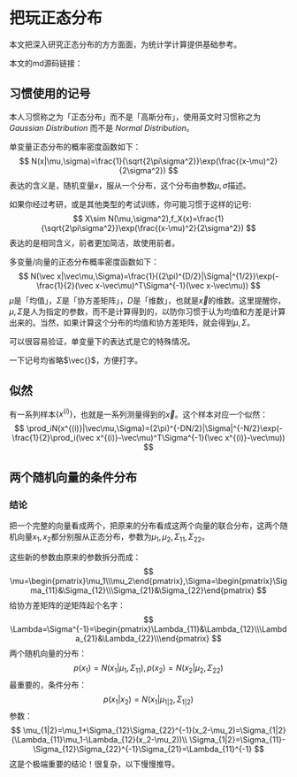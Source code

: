 # 把玩正态分布

本文把深入研究正态分布的方方面面，为统计学计算提供基础参考。

本文的md源码链接：

## 习惯使用的记号

本人习惯称之为「正态分布」而不是「高斯分布」，使用英文时习惯称之为 *Gaussian Distribution* 而不是 *Normal Distribution*。

单变量正态分布的概率密度函数如下：
$$
N(x|\mu,\sigma)=\frac{1}{\sqrt{2\pi\sigma^2}}\exp(\frac{(x-\mu)^2}{2\sigma^2})
$$
表达的含义是，随机变量$x$，服从一个分布，这个分布由参数$\mu,\sigma$描述。

如果你经过考研，或是其他类型的考试训练，你可能习惯于这样的记号:
$$
X\sim N(\mu,\sigma^2),f_X(x)=\frac{1}{\sqrt{2\pi\sigma^2}}\exp(\frac{(x-\mu)^2}{2\sigma^2})
$$
表达的是相同含义，前者更加简洁，故使用前者。

多变量/向量的正态分布概率密度函数如下：
$$
N(\vec x|\vec\mu,\Sigma)=\frac{1}{(2\pi)^{D/2}|\Sigma|^{1/2}}\exp(-\frac{1}{2}(\vec x-\vec\mu)^T\Sigma^{-1}(\vec x-\vec\mu))
$$
$\mu$是「均值」，$\Sigma$是「协方差矩阵」，$D$是「维数」，也就是$\vec x$的维数。这里提醒你，$\mu,\Sigma$是人为指定的参数，而不是计算得到的，以防你习惯于认为均值和方差是计算出来的。当然，如果计算这个分布的均值和协方差矩阵，就会得到$\mu,\Sigma$。

可以很容易验证，单变量下的表达式是它的特殊情况。

一下记号均省略$\vec{}$，方便打字。

## 似然

有一系列样本$\{x^{(i)}\}$，也就是一系列测量得到的$\vec x$。这个样本对应一个似然：
$$
\prod_iN(x^{(i)}|\vec\mu,\Sigma)=(2\pi)^{-DN/2}|\Sigma|^{-N/2}\exp(-\frac{1}{2}\prod_i(\vec x^{(i)}-\vec\mu)^T\Sigma^{-1}(\vec x^{(i)}-\vec\mu))
$$

## 两个随机向量的条件分布

### 结论

把一个完整的向量看成两个，把原来的分布看成这两个向量的联合分布，这两个随机向量$x_1,x_2$都分别服从正态分布，参数为$\mu_1,\mu_2,\Sigma_{11},\Sigma_{22}$。

这些新的参数由原来的参数拆分而成：
$$
\mu=\begin{pmatrix}\mu_1\\\mu_2\end{pmatrix},\Sigma=\begin{pmatrix}\Sigma_{11}&\Sigma_{12}\\\Sigma_{21}&\Sigma_{22}\end{pmatrix}
$$
给协方差矩阵的逆矩阵起个名字：
$$
\Lambda=\Sigma^{-1}=\begin{pmatrix}\Lambda_{11}&\Lambda_{12}\\\Lambda_{21}&\Lambda_{22}\\\end{pmatrix}
$$
两个随机向量的分布：
$$
p(x_1)=N(x_1|\mu_1,\Sigma_{11}),p(x_2)=N(x_2|\mu_2,\Sigma_{22})
$$
最重要的，条件分布：
$$
p(x_1|x_2)=N(x_1|\mu_{1|2},\Sigma_{1|2})
$$
参数：
$$
\mu_{1|2}=\mu_1+\Sigma_{12}\Sigma_{22}^{-1}(x_2-\mu_2)=\Sigma_{1|2}(\Lambda_{11}\mu_1-\Lambda_{12}(x_2-\mu_2))\\ \Sigma_{1|2}=\Sigma_{11}-\Sigma_{12}\Sigma_{22}^{-1}\Sigma_{21}=\Lambda_{11}^{-1}
$$
这是个极端重要的结论！很复杂，以下慢慢推导。

